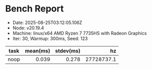 # Bench Report
- Date: 2025-08-25T03:12:05.106Z
- Node: v20.19.4
- Machine: linux/x64 AMD Ryzen 7 7735HS with Radeon Graphics
- Iter: 30, Warmup: 300ms, Seed: 123

| task | mean(ms) | stdev(ms) | hz |
|---|---:|---:|---:|
| noop | 0.039 | 0.278 | 27728737.1 |
